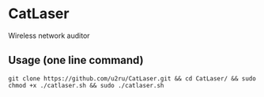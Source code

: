 # CatLaser
Wireless network auditor

## Usage (one line command)
```
git clone https://github.com/u2ru/CatLaser.git && cd CatLaser/ && sudo chmod +x ./catlaser.sh && sudo ./catlaser.sh
```

